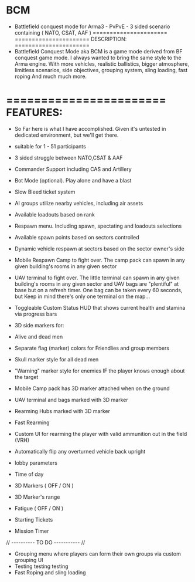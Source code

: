 BCM
======================
- Battlefield conquest mode for Arma3 - PvPvE - 3 sided scenario containing ( NATO, CSAT, AAF )
======================
======================
DESCRIPTION:
======================
- Battlefield Conquest Mode aka BCM is a game mode derived from BF conquest game mode. I always wanted to bring the same style to the Arma engine. With more vehicles, realistic ballistics, bigger atmosphere, limitless scenarios, side objectives, grouping system, sling loading, fast roping And much much more.

=======================
FEATURES:
=======================
* So Far here is what I have accomplished. Given it's untested in dedicated environment, but we'll get there.

- suitable for 1 - 51 participants

- 3 sided struggle between NATO,CSAT & AAF

- Commander Support including CAS and Artillery

- Bot Mode (optional). Play alone and have a blast

- Slow Bleed ticket system

- AI groups utilize nearby vehicles, including air assets

- Available loadouts based on rank

- Respawn menu. Including spawn, spectating and loadouts selections

- Available spawn points based on sectors controlled

- Dynamic vehicle respawn at sectors based on the sector owner's side

- Mobile Respawn Camp to fight over. The camp pack can spawn in any given building's rooms in any given sector

- UAV terminal to fight over. The little terminal can spawn in any given building's rooms in any given sector and UAV bags are "plentiful" at base but on a refresh timer. One bag can be taken every 60 seconds, but Keep in mind there's only one terminal on the map...

- Toggleable Custom Status HUD that shows current health and stamina via progress bars

- 3D side markers for:
- Alive and dead men
- Separate flag (marker) colors for Friendlies and group members
- Skull marker style for all dead men
- "Warning" marker style for enemies IF the player knows enough about the target
- Mobile Camp pack has 3D marker attached when on the ground
- UAV terminal and bags marked with 3D marker
- Rearming Hubs marked with 3D marker

- Fast Rearming
- Custom UI for rearming the player with valid ammunition out in the field (VRH)

- Automatically flip any overturned vehicle back upright

- lobby parameters
- Time of day
- 3D Markers ( OFF / ON )
- 3D Marker's range
- Fatigue ( OFF / ON )
- Starting Tickets
- Mission Timer 

// ---------- TO DO ----------- //
- Grouping menu where players can form their own groups via custom grouping UI
- Testing testing testing
- Fast Roping and sling loading


